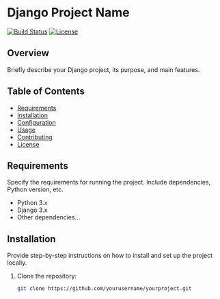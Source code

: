 # Django Project Name

[![Build Status](https://travis-ci.org/yourusername/yourproject.svg?branch=master)](https://travis-ci.org/yourusername/yourproject)
[![License](https://img.shields.io/badge/license-MIT-blue.svg)](LICENSE.md)

## Overview

Briefly describe your Django project, its purpose, and main features.

## Table of Contents

- [Requirements](#requirements)
- [Installation](#installation)
- [Configuration](#configuration)
- [Usage](#usage)
- [Contributing](#contributing)
- [License](#license)

## Requirements

Specify the requirements for running the project. Include dependencies, Python version, etc.

- Python 3.x
- Django 3.x
- Other dependencies...

## Installation

Provide step-by-step instructions on how to install and set up the project locally.

1. Clone the repository:
   ```bash
   git clone https://github.com/yourusername/yourproject.git
